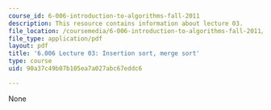 ```yaml
---
course_id: 6-006-introduction-to-algorithms-fall-2011
description: This resource contains information about lecture 03.
file_location: /coursemedia/6-006-introduction-to-algorithms-fall-2011/90a37c49b07b105ea7a027abc67eddc6_MIT6_006F11_lec03.pdf
file_type: application/pdf
layout: pdf
title: '6.006 Lecture 03: Insertion sort, merge sort'
type: course
uid: 90a37c49b07b105ea7a027abc67eddc6

---
```

None
